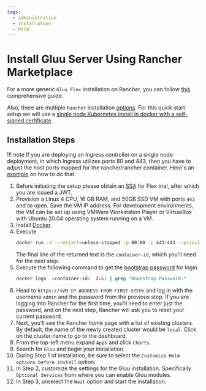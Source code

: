 ```yaml
---
tags:
  - administration
  - installation
  - helm
---
```


# Install Gluu Server Using Rancher Marketplace

For a more generic `Gluu Flex` installation on Rancher, you can follow [this](https://docs.gluu.org/vreplace-flex-version/admin/recipes/getting-started-rancher/) comprehensive guide.

Also, there are multiple `Rancher` installation [options](https://ranchermanager.docs.rancher.com/getting-started/installation-and-upgrade#overview-of-installation-options). For this quick start setup we will use a [single node Kubernetes install in docker with a self-signed certificate](https://ranchermanager.docs.rancher.com/pages-for-subheaders/rancher-on-a-single-node-with-docker).
    

## Installation Steps
!!! note
    If you are deploying an Ingress controller on a single node deployment, in which Ingress utilizes ports 80 and 443, then you have to adjust the host ports mapped for the rancher/rancher container. 
    Here's an [example](https://ranchermanager.docs.rancher.com/reference-guides/single-node-rancher-in-docker/advanced-options#running-rancherrancher-and-rancherrancher-agent-on-the-same-node) on how to do that. 

1. Before initiating the setup please obtain an [SSA](../../install/software-statements/ssa.md) for Flex trial, after which you are issued a JWT.
2. Provision a Linux 4 CPU, 16 GB RAM, and 50GB SSD VM with ports `443` and `80` open. Save the VM IP address. For development environments, the VM can be set up using VMWare Workstation Player or VirtualBox with Ubuntu 20.04 operating system running on a VM.
3. Install [Docker](https://docs.docker.com/engine/install/).
4. Execute
    ```bash
    docker run -d --restart=unless-stopped -p 80:80 -p 443:443 --privileged rancher/rancher:latest
    ```
   The final line of the returned text is the `container-id`, which you'll need for the next step.
5. Execute the following command to get the [bootstrap password](https://ranchermanager.docs.rancher.com/getting-started/installation-and-upgrade/resources/bootstrap-password#specifying-the-bootstrap-password-in-docker-installs) for login.
    ```bash
    docker logs  <container-id>  2>&1 | grep "Bootstrap Password:"
    ```
6. Head to `https://<VM-IP-ADDRESS-FROM-FIRST-STEP>` and log in with the username `admin` and the password from the previous step. If you are logging into Rancher for the first time, you'll need to enter just the password, and on the next step, Rancher will ask you to reset your current password.
7. Next, you'll see the Rancher home page with a list of existing clusters. By default, the name of the newly created cluster would be `local`. Click on the cluster name to go to the dashboard.
8. From the top-left menu expand `Apps` and click `Charts`.
9. Search for `Gluu` and begin your installation.
10. During Step 1 of installation, be sure to select the `Customize Helm options before install` option.
11. In Step 2, customize the settings for the Gluu installation. Specifically `Optional Services` from where you can enable Gluu modules.
12. In Step 3, unselect the `Wait` option and start the installation.

